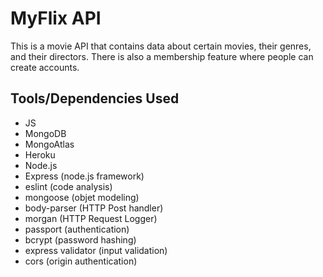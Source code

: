 <!DOCTYPE html>
<html lang="en">
<head>
    <meta charset="UTF-8">
    <meta http-equiv="X-UA-Compatible" content="IE=edge">
    <meta name="viewport" content="width=device-width, initial-scale=1.0">
    <link rel="stylsheet" href="css/styles.css">
 
</head>
<body>

# MyFlix API


This is a movie API that contains data about certain movies, their genres, and their directors.  There is also a membership feature where people can create accounts.  


## Tools/Dependencies Used
- JS
- MongoDB
- MongoAtlas
- Heroku
- Node.js
- Express (node.js framework)
- eslint (code analysis)
- mongoose (objet modeling)
- body-parser (HTTP Post handler)
- morgan (HTTP Request Logger)
- passport (authentication)
- bcrypt (password hashing)
- express validator (input validation)
- cors (origin authentication)

</body>
</html>